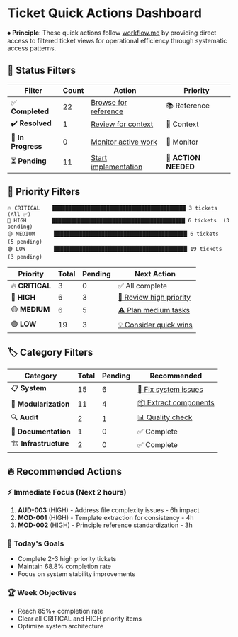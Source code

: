 # Ticket Quick Actions Dashboard

⏺ **Principle**: These quick actions follow [workflow.md](../../principles/workflow.md) by providing direct access to filtered ticket views for operational efficiency through systematic access patterns.

## 🎯 Status Filters

| Filter | Count | Action | Priority |
|--------|-------|--------|----------|
| ✅ **Completed** | 22 | [Browse for reference](tickets/completed/) | 📚 Reference |
| ✔️ **Resolved** | 1 | [Review for context](tickets/resolved/) | 📖 Context |
| 🔄 **In Progress** | 0 | [Monitor active work](tickets/in-progress/) | 👀 Monitor |
| ⏳ **Pending** | 11 | [Start implementation](tickets/pending/) | 🚀 **ACTION NEEDED** |

## 🎯 Priority Filters

```
🔥 CRITICAL    ██████████████████████████████████████████ 3 tickets  (All ✅)
🔴 HIGH        ██████████████████████████████████████████ 6 tickets  (3 pending)
🟡 MEDIUM      ██████████████████████████████████████████ 6 tickets  (5 pending)  
🟢 LOW         ██████████████████████████████████████████ 19 tickets (3 pending)
```

| Priority | Total | Pending | Next Action |
|----------|-------|---------|-------------|
| 🔥 **CRITICAL** | 3 | 0 | ✅ All complete |
| 🔴 **HIGH** | 6 | 3 | [🚨 Review high priority](tickets/pending/?priority=high) |
| 🟡 **MEDIUM** | 6 | 5 | [⚠️ Plan medium tasks](tickets/pending/?priority=medium) |
| 🟢 **LOW** | 19 | 3 | [💡 Consider quick wins](tickets/pending/?priority=low) |

## 🏷️ Category Filters

| Category | Total | Pending | Recommended |
|----------|-------|---------|-------------|
| 📋 **System** | 15 | 6 | [🔧 Fix system issues](tickets/pending/?category=system) |
| 🔧 **Modularization** | 11 | 4 | [📦 Extract components](tickets/pending/?category=modularization) |
| 🔍 **Audit** | 2 | 1 | [📊 Quality check](tickets/pending/?category=audit) |
| 📝 **Documentation** | 1 | 0 | ✅ Complete |
| 🏗️ **Infrastructure** | 2 | 0 | ✅ Complete |

## 🔥 Recommended Actions

### ⚡ Immediate Focus (Next 2 hours)
1. **AUD-003** (HIGH) - Address file complexity issues - 6h impact
2. **MOD-001** (HIGH) - Template extraction for consistency - 4h  
3. **MOD-002** (HIGH) - Principle reference standardization - 3h

### 📅 Today's Goals
- Complete 2-3 high priority tickets
- Maintain 68.8% completion rate
- Focus on system stability improvements

### 🏆 Week Objectives  
- Reach 85%+ completion rate
- Clear all CRITICAL and HIGH priority items
- Optimize system architecture